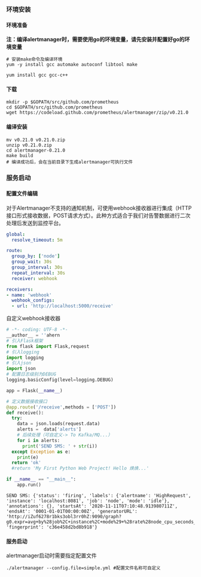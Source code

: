 ### 环境安装

#### 环境准备

**注：编译alertmanager时，需要使用go的环境变量，请先安装并配置好go的环境变量**

```shell
# 安装make命令及编译环境
yum -y install gcc automake autoconf libtool make

yum install gcc gcc-c++
```

#### 下载

```shell
mkdir -p $GOPATH/src/github.com/prometheus
cd $GOPATH/src/github.com/prometheus
wget https://codeload.github.com/prometheus/alertmanager/zip/v0.21.0
```

#### 编译安装

```shell
mv v0.21.0 v0.21.0.zip
unzip v0.21.0.zip
cd alertmanager-0.21.0
make build
# 编译成功后，会在当前目录下生成alertmanager可执行文件
```

### 服务启动

#### 配置文件编辑

对于Alertmanager不支持的通知机制，可使用webhook接收器进行集成（HTTP接口形式接收数据，POST请求方式）。此种方式适合于我们对告警数据进行二次处理后发送到监控平台。

```yml
global:
  resolve_timeout: 5m

route:
  group_by: ['node']
  group_wait: 30s
  group_interval: 30s
  repeat_interval: 30s
  receiver: webhook

receivers: 
- name: 'webhook'
  webhook_configs:
  - url: 'http://localhost:5000/receive'
```

自定义webhook接收器

```python
# -*- coding: UTF-8 -*-
__author__ = ''ahern
# 引入Flask框架
from flask import Flask,request
# 引入logging
import logging
# 引入json
import json
# 配置日志级别为DEBUG
logging.basicConfig(level=logging.DEBUG)

app = Flask(__name__)

# 定义数据接收接口
@app.route('/receive',methods = ['POST'])
def receive():
  try:
    data = json.loads(request.data)
    alerts =  data['alerts']
    # 后续处理（可自定义-> To Kafka/MQ...）
    for i in alerts:
      print('SEND SMS: ' + str(i))
  except Exception as e:
    print(e)
  return 'ok'
  #return 'My First Python Web Project! Hello 焕焕...'

if __name__ == "__main__":
    app.run()
```

```shell
SEND SMS: {'status': 'firing', 'labels': {'alertname': 'HighRequest', 'instance': 'localhost:8081', 'job': 'node', 'mode': 'idle'}, 'annotations': {}, 'startsAt': '2020-11-11T07:10:48.913980711Z', 'endsAt': '0001-01-01T00:00:00Z', 'generatorURL': 'http://iZuf6278r1bks3obl3rr0hZ:9090/graph?g0.expr=avg+by%28job%2C+instance%2C+mode%29+%28rate%28node_cpu_seconds_total%5B5m%5D%29%29+%3E+0.1&g0.tab=1', 'fingerprint': 'c36e458d2bd8b918'}
```



#### 服务启动

alertmanager启动时需要指定配置文件

```shell
./alertmanager --config.file=simple.yml #配置文件名称可自定义
```

